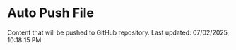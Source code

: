 # Auto Push File

Content that will be pushed to GitHub repository.
Last updated: 07/02/2025, 10:18:15 PM